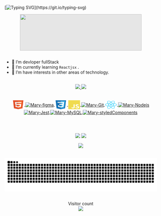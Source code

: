 

[![Typing SVG](https://readme-typing-svg.demolab.com?font=Fira+Code&weight=500&size=24&pause=1000&color=%237159c1?&random=false&width=435&lines=Hello%2C+World!)](https://git.io/typing-svg)

  <img style="display: block;-webkit-user-select: none;margin: auto;cursor: zoom-in;background-color: hsl(0, 0%, 90%);" src="https://media.tenor.com/SpnTd5bImcEAAAAi/bee-minecraft.gif" width="402" height="120">


##

- 🔭 I’m devloper fullStack
- 🌱 I’m currently learning ` Reactjsx ` .
- 🔎 I’m have interests in other areas of technology.
   </br>


<div align="center">
  </br>
  <a href="https://github.com/mraphaely">
  <img height="180em" src="https://github-readme-stats.vercel.app/api?username=mraphaely&show_icons=true&theme=midnight-purple&include_all_commits=true&count_private=true"/>
  <img height="180em" src="https://github-readme-stats.vercel.app/api/top-langs/?username=mraphaely&layout=compact&langs_count=7&theme=midnight-purple"/>
</div>

<div style="display: inline_block" align="center"><br>
  </br>
  <img align="center" alt="Mary-HTML" height="30" width="40" src="https://raw.githubusercontent.com/devicons/devicon/master/icons/html5/html5-original.svg">
  <img align="center" alt="Mary-figma" height="30" width="30" src="https://img.icons8.com/?size=100&id=zfHRZ6i1Wg0U&format=png&color=000000">
  <img align="center" alt="Mary-CSS" height="30" width="40" src="https://raw.githubusercontent.com/devicons/devicon/master/icons/css3/css3-original.svg">
  <img align="center" alt="Mary-Js" height="30" width="40" src="https://raw.githubusercontent.com/devicons/devicon/master/icons/javascript/javascript-plain.svg">
  <img align="center" alt="Mary-Git" height="30" width="33" src="https://git-scm.com/images/logos/downloads/Git-Icon-1788C.png">
  <img align="center" alt="Mary-React" height="30" width="40" src="https://raw.githubusercontent.com/devicons/devicon/master/icons/react/react-original.svg">
  <img align="center" alt="Mary-Nodejs" height="30" width="40" src="https://cdn.jsdelivr.net/gh/devicons/devicon/icons/nodejs/nodejs-original.svg">
  <img align="center" alt="Mary-Jest" height="28" width="28" src="https://iconape.com/wp-content/png_logo_vector/jest-logo.png">
  <img align="center" alt="Mary-MySQL" height="30" width="35" src="https://img.icons8.com/?size=100&id=rgPSE6nAB766&format=png&color=000000">
  <img align="center" alt="Mary-styledComponents" height="35" width="40" src="https://cdn.icon-icons.com/icons2/2107/PNG/512/file_type_styled_icon_130142.png">
  
</div>

##

<div align="center"> 
  </br>
<!--   <a href="https://twitter.com/MaryanaRaphaely" target="_blank"><img src="https://img.shields.io/badge/Twitter-1DA1F2?style=for-the-badge&logo=twitter&logoColor=white" target="_blank"></a> -->

  <a href="https://instagram.com/mraphaely_" target="_blank"><img src="https://img.shields.io/badge/-Instagram-%23E4405F?style=for-the-badge&logo=instagram&logoColor=white" target="_blank"></a>
  <a href = "mailto:raphaelymaryana@gmail.com"><img src="https://img.shields.io/badge/-Gmail-%237159c1?style=for-the-badge&logo=gmail&logoColor=white" target="_blank"></a>

  <a href="https://www.linkedin.com/in/maryanaraphaely6870" target="_blank"><img src="https://img.shields.io/badge/-Linkedin-%230077B5?style=for-the-badge&logo=linkedin&logo  Color=white" target="_blank"></a>
##

 <picture>
  <source media="(prefers-color-scheme: dark)" srcset="https://raw.githubusercontent.com/mraphaely/mraphaely/output/github-contribution-grid-snake-dark.svg">
  <source media="(prefers-color-scheme: light)" srcset="https://raw.githubusercontent.com/mraphaely/mraphaely/output/github-contribution-grid-snake.svg">
  <img alt="github contribution grid snake animation" src="https://raw.githubusercontent.com/mraphaely/mraphaely/output/github-contribution-grid-snake.svg">
</picture>
  
</div>

##

<p align="center"> 
  Visitor count<br/>
  <img src="https://profile-counter.glitch.me/mraphaely/count.svg" />
</p>

<!---
mraphaely/mraphaely is a ✨ special ✨ repository because its `README.md` (this file) appears on your GitHub profile.
You can click the Preview link to take a look at your changes.
--->
